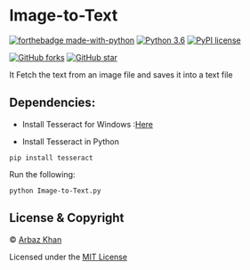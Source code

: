 # Image-to-Text



[![forthebadge made-with-python](http://ForTheBadge.com/images/badges/made-with-python.svg)](https://www.python.org/)                  [![Python 3.6](https://img.shields.io/badge/python-3.6-blue.svg)](https://www.python.org/downloads/release/python-360/)          [![PyPI license](https://img.shields.io/pypi/l/ansicolortags.svg)](https://pypi.python.org/pypi/ansicolortags/)


 [![GitHub forks](https://img.shields.io/github/forks/arbazkhan4712/Image-to-Text?style=social)](https://GitHub.com/Naereen/StrapDown.js/network/)                 [![GitHub star](https://img.shields.io/github/stars/arbazkhan4712/Image-to-Text?style=social)](https://GitHub.com/Naereen/StrapDown.js/network/)



It Fetch the text from an image file and saves it into a text file

## Dependencies:
- Install Tesseract for Windows
:[Here](https://github.com/UB-Mannheim/tesseract/wiki)

- Install Tesseract in Python
```
pip install tesseract

```
Run the following:

    python Image-to-Text.py


## License & Copyright
© [Arbaz Khan](https://arbazkhan4712.github.io/Contact.html)

Licensed under the [MIT License](License)
